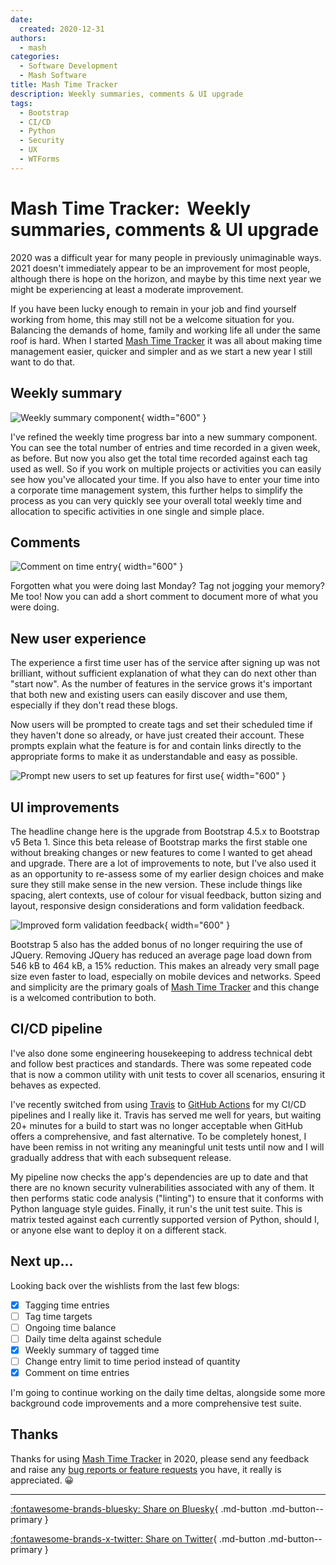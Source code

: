 ```yaml
---
date:
  created: 2020-12-31
authors:
  - mash
categories:
  - Software Development
  - Mash Software
title: Mash Time Tracker
description: Weekly summaries, comments & UI upgrade
tags:
  - Bootstrap
  - CI/CD
  - Python
  - Security
  - UX
  - WTForms
---
```


# Mash Time Tracker:   Weekly summaries, comments & UI upgrade

2020 was a difficult year for many people in previously unimaginable ways. 2021 doesn't immediately appear to be an improvement for most people, although there is hope on the horizon, and maybe by this time next year we might be experiencing at least a moderate improvement.

<!-- more -->

If you have been lucky enough to remain in your job and find yourself working from home, this may still not be a welcome situation for you. Balancing the demands of home, family and working life all under the same roof is hard. When I started [Mash Time Tracker](https://time-tracker.mashsoftware.com/) it was all about making time management easier, quicker and simpler and as we start a new year I still want to do that.

## Weekly summary

![Weekly summary component](../../assets/images/button-summary-1.png){ width="600" }

I've refined the weekly time progress bar into a new summary component. You can see the total number of entries and time recorded in a given week, as before. But now you also get the total time recorded against each tag used as well. So if you work on multiple projects or activities you can easily see how you've allocated your time. If you also have to enter your time into a corporate time management system, this further helps to simplify the process as you can very quickly see your overall total weekly time and allocation to specific activities in one single and simple place.

## Comments

![Comment on time entry](../../assets/images/button-summary-2.png){ width="600" }

Forgotten what you were doing last Monday? Tag not jogging your memory? Me too! Now you can add a short comment to document more of what you were doing.

## New user experience

The experience a first time user has of the service after signing up was not brilliant, without sufficient explanation of what they can do next other than "start now". As the number of features in the service grows it's important that both new and existing users can easily discover and use them, especially if they don't read these blogs.

Now users will be prompted to create tags and set their scheduled time if they haven't done so already, or have just created their account. These prompts explain what the feature is for and contain links directly to the appropriate forms to make it as understandable and easy as possible.

![Prompt new users to set up features for first use](../../assets/images/button-summary-3.png){ width="600" }

## UI improvements

The headline change here is the upgrade from Bootstrap 4.5.x to Bootstrap v5 Beta 1. Since this beta release of Bootstrap marks the first stable one without breaking changes or new features to come I wanted to get ahead and upgrade. There are a lot of improvements to note, but I've also used it as an opportunity to re-assess some of my earlier design choices and make sure they still make sense in the new version. These include things like spacing, alert contexts, use of colour for visual feedback, button sizing and layout, responsive design considerations and form validation feedback.

![Improved form validation feedback](../../assets/images/button-summary-4.png){ width="600" }

Bootstrap 5 also has the added bonus of no longer requiring the use of JQuery. Removing JQuery has reduced an average page load down from 546 kB to 464 kB, a 15% reduction. This makes an already very small page size even faster to load, especially on mobile devices and networks. Speed and simplicity are the primary goals of [Mash Time Tracker](https://time-tracker.mashsoftware.com/) and this change is a welcomed contribution to both.

## CI/CD pipeline

I've also done some engineering housekeeping to address technical debt and follow best practices and standards. There was some repeated code that is now a common utility with unit tests to cover all scenarios, ensuring it behaves as expected.

I've recently switched from using [Travis](https://travis-ci.org/) to [GitHub Actions](https://github.com/features/actions) for my CI/CD pipelines and I really like it. Travis has served me well for years, but waiting 20+ minutes for a build to start was no longer acceptable when GitHub offers a comprehensive, and fast alternative. To be completely honest, I have been remiss in not writing any meaningful unit tests until now and I will gradually address that with each subsequent release.

My pipeline now checks the app's dependencies are up to date and that there are no known security vulnerabilities associated with any of them. It then performs static code analysis ("linting") to ensure that it conforms with Python language style guides. Finally, it run's the unit test suite. This is matrix tested against each currently supported version of Python, should I, or anyone else want to deploy it on a different stack.

## Next up...

Looking back over the wishlists from the last few blogs:

- [x] Tagging time entries
- [ ] Tag time targets
- [ ] Ongoing time balance
- [ ] Daily time delta against schedule
- [x] Weekly summary of tagged time
- [ ] Change entry limit to time period instead of quantity
- [x] Comment on time entries

I'm going to continue working on the daily time deltas, alongside some more background code improvements and a more comprehensive test suite.

## Thanks

Thanks for using [Mash Time Tracker](https://time-tracker.mashsoftware.com/) in 2020, please send any feedback and raise any [bug reports or feature requests](https://github.com/MashSoftware/time-tracker/issues/new/choose) you have, it really is appreciated. :grinning:

---

[:fontawesome-brands-bluesky: Share on Bluesky](https://bsky.app/intent/compose?){ .md-button .md-button--primary }

[:fontawesome-brands-x-twitter: Share on Twitter](https://twitter.com/intent/tweet?){ .md-button .md-button--primary }
